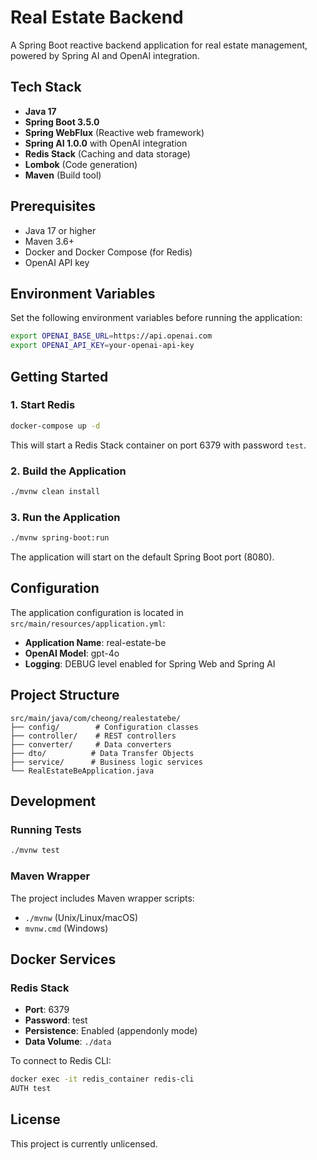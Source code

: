 # Real Estate Backend

A Spring Boot reactive backend application for real estate management, powered by Spring AI and OpenAI integration.

## Tech Stack

- **Java 17**
- **Spring Boot 3.5.0**
- **Spring WebFlux** (Reactive web framework)
- **Spring AI 1.0.0** with OpenAI integration
- **Redis Stack** (Caching and data storage)
- **Lombok** (Code generation)
- **Maven** (Build tool)

## Prerequisites

- Java 17 or higher
- Maven 3.6+
- Docker and Docker Compose (for Redis)
- OpenAI API key

## Environment Variables

Set the following environment variables before running the application:

```bash
export OPENAI_BASE_URL=https://api.openai.com
export OPENAI_API_KEY=your-openai-api-key
```

## Getting Started

### 1. Start Redis

```bash
docker-compose up -d
```

This will start a Redis Stack container on port 6379 with password `test`.

### 2. Build the Application

```bash
./mvnw clean install
```

### 3. Run the Application

```bash
./mvnw spring-boot:run
```

The application will start on the default Spring Boot port (8080).

## Configuration

The application configuration is located in `src/main/resources/application.yml`:

- **Application Name**: real-estate-be
- **OpenAI Model**: gpt-4o
- **Logging**: DEBUG level enabled for Spring Web and Spring AI

## Project Structure

```
src/main/java/com/cheong/realestatebe/
├── config/        # Configuration classes
├── controller/    # REST controllers
├── converter/     # Data converters
├── dto/          # Data Transfer Objects
├── service/      # Business logic services
└── RealEstateBeApplication.java
```

## Development

### Running Tests

```bash
./mvnw test
```

### Maven Wrapper

The project includes Maven wrapper scripts:
- `./mvnw` (Unix/Linux/macOS)
- `mvnw.cmd` (Windows)

## Docker Services

### Redis Stack

- **Port**: 6379
- **Password**: test
- **Persistence**: Enabled (appendonly mode)
- **Data Volume**: `./data`

To connect to Redis CLI:

```bash
docker exec -it redis_container redis-cli
AUTH test
```

## License

This project is currently unlicensed.
